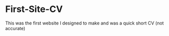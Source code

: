 # First-Site-CV
This was the first website I designed to make and was a quick short CV (not accurate) 
